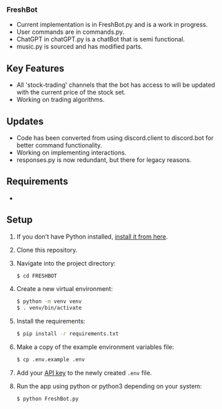 ### FreshBot

- Current implementation is in FreshBot.py and is a work in progress.  
- User commands are in commands.py.  
- ChatGPT in chatGPT.py is a chatBot that is semi functional.  
- music.py is sourced and has modified parts.  

## Key Features
- All 'stock-trading' channels that the bot has access to will be updated with the current price of the stock set.  
- Working on trading algorithms.  

## Updates
- Code has been converted from using discord.client to discord.bot for better command functionality.  
- Working on implementing interactions.  
- responses.py is now redundant, but there for legacy reasons.  

## Requirements
- 

## Setup

1. If you don’t have Python installed, [install it from here](https://www.python.org/downloads/).

2. Clone this repository.

3. Navigate into the project directory:

   ```bash
   $ cd FRESHBOT
   ```

4. Create a new virtual environment:

   ```bash
   $ python -m venv venv
   $ . venv/bin/activate
   ```

5. Install the requirements:

   ```bash
   $ pip install -r requirements.txt
   ```

6. Make a copy of the example environment variables file:

   ```bash
   $ cp .env.example .env
   ```

7. Add your [API key](https://beta.openai.com/account/api-keys) to the newly created `.env` file.

8. Run the app using python or python3 depending on your system:

   ```bash
   $ python FreshBot.py
   ```